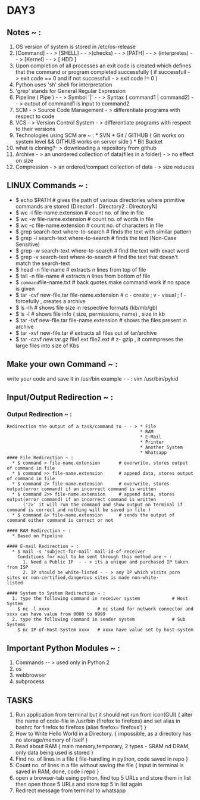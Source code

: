 # DAY3
## Notes ~ :
  1. OS version of system is stored in /etc/os-release
  2. [Command] - - > [SHELL] - - >(checks) - - > [PATH] - - > (interpretes) - - > [Kernel] - - > [ HDD ] 
  3. Upon completion of all processes an exit code is created which defines that the command or program completed successfully
      ( if successfull - > exit code == 0 and if not successfull - > exit code != 0 )
  4. Python uses 'sh' shell for interpretation
  5. 'grep' stands for General Regular Expression
  6. Pipeline ( Pipe ) - - > Symbol '|' - - > Syntax { command1 | command2) - - > output of command1 is input to command2
  7. SCM - > Source Code Management - > differentiate programs with respect to code
  8. VCS - > Version Control System - > differentiate programs with respect to their versions
  9. Technologies using SCM are ~ : 
    * SVN
    * Git / GITHUB  { Git works on system level && GITHUB works on server side }
    * Bit Bucket
  10. what is cloning?- > downloading a repository from github
  11. Archive - > an unordered collection of data(files in a folder) - > no effect on size 
  12. Compression - > an ordered/compact collection of data - > size reduces
  
## LINUX Commands ~ :
  * $ echo $PATH                                   # gives the path of various directories where primitive commands are stored
    (Director1 : Directory2 : DirectoryN)
  * $ wc -l file-name.extension                    # count no. of line in file
  * $ wc -w file-name.extension                    # count no. of words in file
  * $ wc -c file-name.extension                    # count no. of characters in file
  * $ grep search-text where-to-search             # finds the text with similar pattern
  * $ grep -i search-text where-to-search          # finds the text (Non-Case Sensitive)
  * $ grep -w search-text where-to-search          # find the text with exact word
  * $ grep -v search-text where-to-search          # find the text that doesn't match the search-text
  * $ head -n file-name                            # extracts n lines from top of file
  * $ tail -n file-name                            # extracts n lines from bottom of file
  * $ `command`file-name.txt                       # back quotes make command work if no space is given
  * $ tar -cvf new-file.tar file-name.extension    # c - create ; v - visual ; f - forcefully , creates a archive
  * $ ls -lh                                       # shows file size in respective formats (kb/mb/gb)
  * $ ls -l                                        # shows file info ( size, permissions, name) , size in kb
  * $ tar -tvf new-file.tar file-name.extension    # shows the files present in archive
  * $ tar -xvf new-file.tar                        # extracts all files out of tar/archive
  * $ tar -czvf new.tar.gz file1.ext file2.ext     # z- gzip , it commpreses the large files into size of Kbs
## Make your own Command ~ :
  write your code and save it in /usr/bin
  example - - : vim /usr/bin/pykid
  
## Input/Output Redirection ~ :
  ### Output Redirection ~ :
    Redirection the output of a task/command to - - > * File
                                                      * RAM
                                                      * E-Mail
                                                      * Printer
                                                      * Another System
                                                      * Whatsapp
    #### File Redirection ~ :
      * $ command > file-name.extension       # overwrite, stores output of command in file
      * $ command >> file-name.extension      # append data, stores output of command in file
      * $ command 2> file-name.extension      # overwrite, stores output(error command) if an incorrect command is written
      * $ command 2>> file-name.extension     # append data, stores output(error command) if an incorrect command is written
          ('2>' it will run the command and show output on terminal if command is correct and nothing will be saved in file )
      * $ command &> file-name.extension      # sends the output of command either command is correct or not
    
    #### RAM Redirection ~ :
      * Based on Pipeline
      
    #### E-mail Redirection ~ :
      * $ mail -s 'subject-for-mail' mail-id-of-receiver
        Conditions for mail to be sent through this method are ~ : 
          1. Need a Public IP  - - > its a unique and purchased IP taken from ISP
          2. IP should be white-listed - - > any IP which visits porn sites or non-certified,dangerous sites is made non-white-              listed
          
    #### System to System Redirection ~ :
      1. type the following command in receiver system            # Host System
        $ nc -l xxxx                  # nc stand for network connector and xxxx can have value from 0000 to 9999
      2. type the following command in sender system              # Sub Systems
        $ nc IP-of-Host-System xxxx   # xxxx have value set by host-system
        
## Important Python Modules ~ :
  1. Commands -- > used only in Python 2
  2. os 
  3. webbrowser
  4. subprocess
  
## TASKS
  1. Run application from terminal but it should not run from icon(GUI)
    { alter the name of code-file in /usr/bin (firefox to firefoxs) and set alias in bashrc for firefox to firefoxs 
        (alias firefox='firefoxs') }
  2. How to Write Hello World in a Directory.
    { impossible, as a directory has no storage/memory of itself }
  3. Read about RAM
    { main memory,temporary, 2 types - SRAM nd DRAM, only data being used is stored }
  4. Find no. of lines in a file
    { file-handling in python, code saved in repo }
  5. Count no. of lines in a file without saving the file
    { input in terminal is saved in RAM, done, code i repo }
  6. open a browser-tab using python, find top 5 URLs and store them in list then open those 5 URLs and store top 5 in list         again
  7. Redirect message from terminal to whatsapp
  
